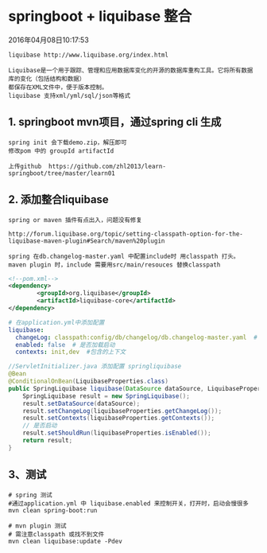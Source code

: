 # springboot + liquibase 整合
2016年04月08日10:17:53

	liquibase http://www.liquibase.org/index.html
	
	Liquibase是一个用于跟踪、管理和应用数据库变化的开源的数据库重构工具。它将所有数据库的变化（包括结构和数据）
	都保存在XML文件中，便于版本控制。
	liquibase 支持xml/yml/sql/json等格式

## 1. springboot mvn项目，通过spring cli 生成
	spring init 会下载demo.zip，解压即可
	修改pom 中的 groupId artifactId

	上传github  https://github.com/zhl2013/learn-springboot/tree/master/learn01

## 2. 添加整合liquibase

	spring or maven 插件有点出入，问题没有修复
	
	http://forum.liquibase.org/topic/setting-classpath-option-for-the-liquibase-maven-plugin#Search/maven%20plugin
	
	spring 在db.changelog-master.yaml 中配置include时 用classpath 打头。
	maven plugin 时，include 需要用src/main/resouces 替换classpath
	
``` xml
<!--pom.xml-->
<dependency>
		<groupId>org.liquibase</groupId>
		<artifactId>liquibase-core</artifactId>
</dependency>
```	

	
```yml
# 在application.yml中添加配置
liquibase: 
  changeLog: classpath:config/db/changelog/db.changelog-master.yaml  # changelog主配置文件
  enabled: false  # 是否加载启动
  contexts: init,dev  #包含的上下文
```	

	
```java
//ServletInitializer.java 添加配置 springliquibase
@Bean
@ConditionalOnBean(LiquibaseProperties.class)
public SpringLiquibase liquibase(DataSource dataSource, LiquibaseProperties liquibaseProperties) {
	SpringLiquibase result = new SpringLiquibase();
	result.setDataSource(dataSource);
	result.setChangeLog(liquibaseProperties.getChangeLog());
	result.setContexts(liquibaseProperties.getContexts());
	// 是否启动
	result.setShouldRun(liquibaseProperties.isEnabled());
	return result;
}
```

## 3、测试
```shell
# spring 测试
#通过application.yml 中 liquibase.enabled 来控制开关，打开时，启动会慢很多
mvn clean spring-boot:run
```

```shell
# mvn plugin 测试
# 需注意classpath 或找不到文件
mvn clean liquibase:update -Pdev 
```

